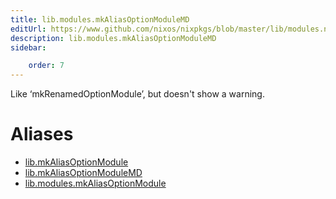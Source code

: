 ```yaml
---
title: lib.modules.mkAliasOptionModuleMD
editUrl: https://www.github.com/nixos/nixpkgs/blob/master/lib/modules.nix#L1250C25
description: lib.modules.mkAliasOptionModuleMD
sidebar:

    order: 7
---
```


Like ‘mkRenamedOptionModule’, but doesn't show a warning.


# Aliases

- [lib.mkAliasOptionModule](/reference/libmkAliasOptionModule)
- [lib.mkAliasOptionModuleMD](/reference/libmkAliasOptionModuleMD)
- [lib.modules.mkAliasOptionModule](/reference/libmodules.mkAliasOptionModule)


